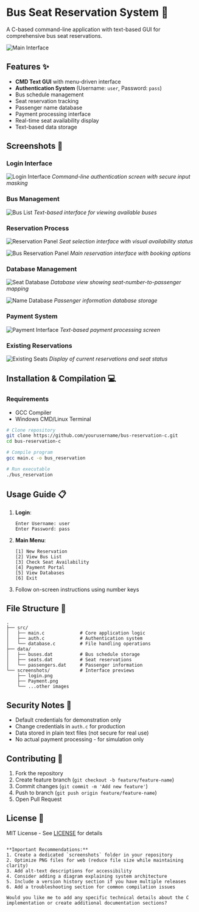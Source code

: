 
# Bus Seat Reservation System 🚌

A C-based command-line application with text-based GUI for comprehensive bus seat reservations.

![Main Interface](login.png )

## Features ✨
- **CMD Text GUI** with menu-driven interface
- **Authentication System** (Username: `user`, Password: `pass`)
- Bus schedule management
- Seat reservation tracking
- Passenger name database
- Payment processing interface
- Real-time seat availability display
- Text-based data storage

## Screenshots 📸

### Login Interface
![Login Interface](login.png)
*Command-line authentication screen with secure input masking*

### Bus Management
![Bus List](bus%20list.png)
*Text-based interface for viewing available buses*

### Reservation Process
![Reservation Panel](seat%20reservation%20panel.png)
*Seat selection interface with visual availability status*

![Bus Reservation Panel](Bus%20reservation%20panel.png)
*Main reservation interface with booking options*

### Database Management
![Seat Database](Seat%20number%20data%20base.png)
*Database view showing seat-number-to-passenger mapping*

![Name Database](Name%20data%20base.png)
*Passenger information database storage*

### Payment System
![Payment Interface](Payment.png)
*Text-based payment processing screen*

### Existing Reservations
![Existing Seats](existing%20seat.png)
*Display of current reservations and seat status*

## Installation & Compilation 💻

### Requirements
- GCC Compiler
- Windows CMD/Linux Terminal

```bash
# Clone repository
git clone https://github.com/yourusername/bus-reservation-c.git
cd bus-reservation-c

# Compile program
gcc main.c -o bus_reservation

# Run executable
./bus_reservation
```

## Usage Guide 📋

1. **Login**:
   ```
   Enter Username: user
   Enter Password: pass
   ```

2. **Main Menu**:
   ```
   [1] New Reservation
   [2] View Bus List
   [3] Check Seat Availability
   [4] Payment Portal
   [5] View Databases
   [6] Exit
   ```

3. Follow on-screen instructions using number keys

## File Structure 📁
```
.
├── src/
│   ├── main.c             # Core application logic
│   ├── auth.c             # Authentication system
│   └── database.c         # File handling operations
├── data/
│   ├── buses.dat          # Bus schedule storage
│   ├── seats.dat          # Seat reservations
│   └── passengers.dat     # Passenger information
└── screenshots/           # Interface previews
    ├── login.png
    ├── Payment.png
    └── ...other images
```

## Security Notes 🔐
- Default credentials for demonstration only
- Change credentials in `auth.c` for production
- Data stored in plain text files (not secure for real use)
- No actual payment processing - for simulation only

## Contributing 🤝
1. Fork the repository
2. Create feature branch (`git checkout -b feature/feature-name`)
3. Commit changes (`git commit -m 'Add new feature'`)
4. Push to branch (`git push origin feature/feature-name`)
5. Open Pull Request

## License 📄
MIT License - See [LICENSE](LICENSE) for details
```

**Important Recommendations:**
1. Create a dedicated `screenshots` folder in your repository
2. Optimize PNG files for web (reduce file size while maintaining clarity)
3. Add alt-text descriptions for accessibility
4. Consider adding a diagram explaining system architecture
5. Include a version history section if you have multiple releases
6. Add a troubleshooting section for common compilation issues

Would you like me to add any specific technical details about the C implementation or create additional documentation sections?
